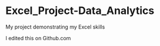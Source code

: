 # Excel_Project-Data_Analytics
My project demonstrating my Excel skills

I edited this on Github.com
